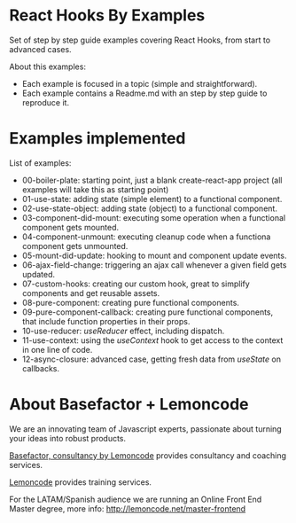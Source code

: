 # React Hooks By Examples

Set of step by step guide examples covering React Hooks, from start to advanced cases.

About this examples:
  - Each example is focused in a topic (simple and straightforward).
  - Each example contains a Readme.md with an step by step guide to reproduce it.

# Examples implemented

List of examples:
  - 00-boiler-plate: starting point, just a blank create-react-app project (all examples will take
  this as starting point)
  - 01-use-state: adding state (simple element) to a functional component.
  - 02-use-state-object: adding state (object) to a functional component.
  - 03-component-did-mount: executing some operation when a functional component gets mounted.
  - 04-component-unmount: executing cleanup code when a functiona component gets unmounted.
  - 05-mount-did-update: hooking to mount and component update events.
  - 06-ajax-field-change: triggering an ajax call whenever a given field gets updated.
  - 07-custom-hooks: creating our custom hook, great to simplify components and get reusable assets.
  - 08-pure-component: creating pure functional components.
  - 09-pure-component-callback: creating pure functional components, that include function properties
  in their props.
  - 10-use-reducer: _useReducer_ effect, including dispatch.
  - 11-use-context: using the _useContext_ hook to get access to the context in one line of code.
  - 12-async-closure: advanced case, getting fresh data from _useState_ on callbacks.

# About Basefactor + Lemoncode

We are an innovating team of Javascript experts, passionate about turning your ideas into robust products.

[Basefactor, consultancy by Lemoncode](http://www.basefactor.com) provides consultancy and coaching services.

[Lemoncode](http://lemoncode.net/services/en/#en-home) provides training services.

For the LATAM/Spanish audience we are running an Online Front End Master degree, more info: http://lemoncode.net/master-frontend


